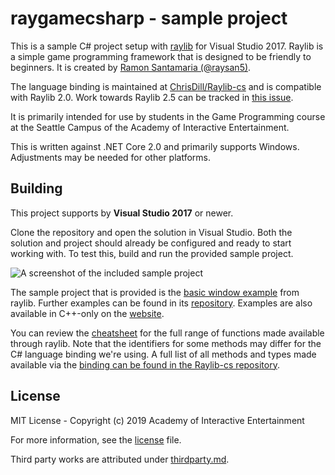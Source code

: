 # raygamecsharp - sample project

This is a sample C# project setup with [raylib][raylib] for Visual Studio 2017.
Raylib is a simple game programming framework that is designed to be friendly to
beginners. It is created by [Ramon Santamaria (@raysan5)][raysan].

The language binding is maintained at [ChrisDill/Raylib-cs][raylib-cs] and
is compatible with Raylib 2.0. Work towards Raylib 2.5 can be tracked in
[this issue](https://github.com/ChrisDill/Raylib-cs/issues/22).

It is primarily intended for use by students in the Game Programming course at
the Seattle Campus of the Academy of Interactive Entertainment.

This is written against .NET Core 2.0 and primarily supports Windows.
Adjustments may be needed for other platforms.

[raylib]:https://github.com/raysan5/raylib
[raysan]:https://github.com/raysan5

## Building

This project supports by **Visual Studio 2017** or newer.

Clone the repository and open the solution in Visual Studio. Both the solution
and project should already be configured and ready to start working with. To
test this, build and run the provided sample project.

![A screenshot of the included sample project](.github/raygame.png)

The sample project that is provided is the [basic window example][basicexample]
from raylib. Further examples can be found in its [repository][rayexample].
Examples are also available in C++-only on the [website][rayexamplesite].

You can review the [cheatsheet][raycheat] for the full range of functions made
available through raylib. Note that the identifiers for some methods may differ
for the C\# language binding we're using. A full list of all methods and types
made available via the [binding can be found in the Raylib-cs repository][raylib-cs-bindings].

[basicexample]:https://github.com/ChrisDill/Raylib-cs/blob/master/Examples/core/core_basic_window.cs
[rayexample]:https://github.com/ChrisDill/Raylib-cs/tree/master/Examples
[rayexamplesite]:https://www.raylib.com/examples.html
[raycheat]:https://www.raylib.com/cheatsheet/cheatsheet.html
[raylib-cs]:https://github.com/ChrisDill/Raylib-cs
[raylib-cs-bindings]:https://github.com/ChrisDill/Raylib-cs/blob/master/Bindings/Raylib.cs

## License

MIT License - Copyright (c) 2019 Academy of Interactive Entertainment

For more information, see the [license][lic] file.

Third party works are attributed under [thirdparty.md][3p].

[lic]:LICENSE.md
[3p]:THIRDPARTY.md
[raylib]:https://github.com/raysan5/raylib
